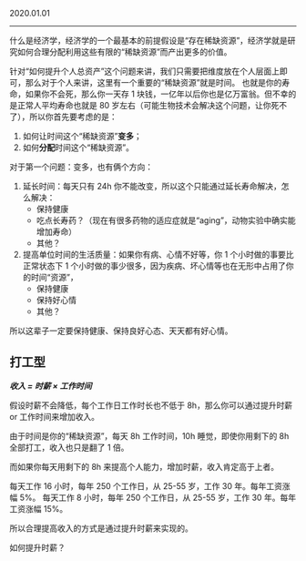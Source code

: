 2020.01.01

---

什么是经济学，经济学的一个最基本的前提假设是“存在稀缺资源”，经济学就是研究如何合理分配利用这些有限的“稀缺资源”而产出更多的价值。

针对“如何提升个人总资产”这个问题来讲，我们只需要把维度放在个人层面上即可，那么对于个人来讲，这里有一个重要的“稀缺资源”就是时间。
也就是你的寿命，如果你不会死，那么你一天存 1 块钱，一亿年以后你也是亿万富翁。但不幸的是正常人平均寿命也就是 80 岁左右（可能生物技术会解决这个问题，让你死不了），所以你首先要考虑的是：
1. 如何让时间这个“稀缺资源”**变多**；
2. 如何**分配**时间这个“稀缺资源”。

对于第一个问题：变多，也有俩个方向：
1. 延长时间：每天只有 24h 你不能改变，所以这个只能通过延长寿命解决，怎么解决：
    - 保持健康
    - 吃点长寿药？（现在有很多药物的适应症就是“aging”，动物实验中确实能增加寿命）
    - 其他？
2. 提高单位时间的生活质量：如果你有病、心情不好等，你 1 个小时做的事要比正常状态下 1 个小时做的事少很多，因为疾病、坏心情等也在无形中占用了你的时间“资源”，
    - 保持健康
    - 保持好心情
    - 其他？

所以这辈子一定要保持健康、保持良好心态、天天都有好心情。

## 打工型
***收入 = 时薪 × 工作时间***

假设时薪不会降低，每个工作日工作时长也不低于 8h，那么你可以通过提升时薪 or 工作时间来增加收入。

由于时间是你的“稀缺资源”，每天 8h 工作时间，10h 睡觉，即使你用剩下的 8h 全部打工，收入也只是翻了 1 倍。

而如果你每天用剩下的 8h 来提高个人能力，增加时薪，收入肯定高于上者。

每天工作 16 小时，每年 250 个工作日，从 25-55 岁，工作 30 年。每年工资涨幅 5%。
每天工作 8 小时，每年 250 个工作日，从 25-55 岁，工作 30 年。每年工资涨幅 15%。

所以合理提高收入的方式是通过提升时薪来实现的。

如何提升时薪？
